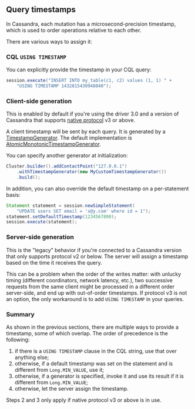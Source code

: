 ## Query timestamps

In Cassandra, each mutation has a microsecond-precision timestamp, which
is used to order operations relative to each other.

There are various ways to assign it:

### CQL `USING TIMESTAMP`

You can explicitly provide the timestamp in your CQL query:

```java
session.execute("INSERT INTO my_table(c1, c2) values (1, 1) " +
    "USING TIMESTAMP 1432815430948040");
```

### Client-side generation

This is enabled by default if you're using the driver 3.0 and a version
of Cassandra that supports [native protocol](../native_protocol) v3 or
above.

A client timestamp will be sent by each query. It is generated by a
[TimestampGenerator][tsg]. The default implementation is
[AtomicMonotonicTimestampGenerator][amtsg].

You can specify another generator at initialization:

```java
Cluster.builder().addContactPoint("127.0.0.1")
    .withTimestampGenerator(new MyCustomTimestampGenerator())
    .build();
```

In addition, you can also override the default timestamp on a
per-statement basis:

```java
Statement statement = session.newSimpleStatement(
    "UPDATE users SET email = 'x@y.com' where id = 1");
statement.setDefaultTimestamp(1234567890);
session.execute(statement);
```

[tsg]: http://docs.datastax.com/en/drivers/java/3.0/com/datastax/driver/core/TimestampGenerator.html
[amtsg]: http://docs.datastax.com/en/drivers/java/3.0/com/datastax/driver/core/AtomicMonotonicTimestampGenerator.html


### Server-side generation

This is the "legacy" behavior if you're connected to a Cassandra version
that only supports protocol v2 or below. The server will assign a
timestamp based on the time it receives the query.

This can be a problem when the order of the writes matter: with unlucky
timing (different coordinators, network latency, etc.), two successive
requests from the same client might be processed in a different order
server-side, and end up with out-of-order timestamps. If protocol v3 is
not an option, the only workaround is to add `USING TIMESTAMP` in your
queries.


### Summary

As shown in the previous sections, there are multiple ways to provide a
timestamp, some of which overlap. The order of precedence is the
following:

1. if there is a `USING TIMESTAMP` clause in the CQL string, use that
   over anything else;
2. otherwise, if a default timestamp was set on the statement and is
   different from `Long.MIN_VALUE`, use it;
3. otherwise, if a generator is specified, invoke it and use its result
   if it is different from `Long.MIN_VALUE`;
4. otherwise, let the server assign the timestamp.

Steps 2 and 3 only apply if native protocol v3 or above is in use.
